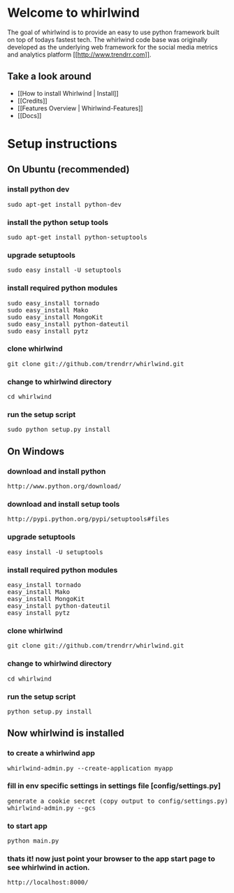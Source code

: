 # Welcome to whirlwind
The goal of whirlwind is to provide an easy to use python framework built on top of todays fastest tech. The whirlwind code base was originally developed as the underlying web framework for the social media metrics and analytics platform [[http://www.trendrr.com]]. 

## Take a look around
* [[How to install Whirlwind | Install]]
* [[Credits]]
* [[Features Overview | Whirlwind-Features]]
* [[Docs]]


# Setup instructions

## On Ubuntu (recommended)

### install python dev
<pre>
sudo apt-get install python-dev
</pre>

### install the python setup tools
<pre>
sudo apt-get install python-setuptools
</pre>

### upgrade setuptools
<pre>
sudo easy_install -U setuptools
</pre>

### install required python modules
<pre>
sudo easy_install tornado
sudo easy_install Mako
sudo easy_install MongoKit
sudo easy_install python-dateutil
sudo easy_install pytz
</pre>

### clone whirlwind
<pre>
git clone git://github.com/trendrr/whirlwind.git
</pre>

### change to whirlwind directory
<pre>
cd whirlwind
</pre>

### run the setup script
<pre>
sudo python setup.py install
</pre>


## On Windows

### download and install python
<pre>
http://www.python.org/download/
</pre>

### download and install setup tools
<pre>
http://pypi.python.org/pypi/setuptools#files
</pre>

### upgrade setuptools
<pre>
easy_install -U setuptools
</pre>

### install required python modules
<pre>
easy_install tornado
easy_install Mako
easy_install MongoKit
easy_install python-dateutil
easy_install pytz
</pre>

### clone whirlwind
<pre>
git clone git://github.com/trendrr/whirlwind.git
</pre>

### change to whirlwind directory
<pre>
cd whirlwind
</pre>

### run the setup script
<pre>
python setup.py install
</pre>

## Now whirlwind is installed

### to create a whirlwind app
<pre>
whirlwind-admin.py --create-application myapp
</pre>

### fill in env specific settings in settings file [config/settings.py]
<pre>
generate a cookie secret (copy output to config/settings.py)
whirlwind-admin.py --gcs
</pre>

### to start app
<pre>
python main.py
</pre>

### thats it! now just point your browser to the app start page to see whirlwind in action. 
<pre>
http://localhost:8000/
</pre>
